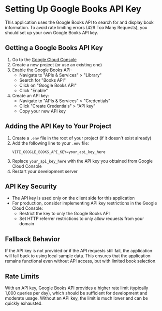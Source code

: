 # Setting Up Google Books API Key

This application uses the Google Books API to search for and display book information. To avoid rate limiting errors (429 Too Many Requests), you should set up your own Google Books API key.

## Getting a Google Books API Key

1. Go to the [Google Cloud Console](https://console.cloud.google.com/)
2. Create a new project (or use an existing one)
3. Enable the Google Books API:
   - Navigate to "APIs & Services" > "Library"
   - Search for "Books API"
   - Click on "Google Books API"
   - Click "Enable"
4. Create an API key:
   - Navigate to "APIs & Services" > "Credentials"
   - Click "Create Credentials" > "API key"
   - Copy your new API key

## Adding the API Key to Your Project

1. Create a `.env` file in the root of your project (if it doesn't exist already)
2. Add the following line to your `.env` file:
   ```
   VITE_GOOGLE_BOOKS_API_KEY=your_api_key_here
   ```
3. Replace `your_api_key_here` with the API key you obtained from Google Cloud Console
4. Restart your development server

## API Key Security

- The API key is used only on the client side for this application
- For production, consider implementing API key restrictions in the Google Cloud Console:
  - Restrict the key to only the Google Books API
  - Set HTTP referrer restrictions to only allow requests from your domain

## Fallback Behavior

If the API key is not provided or if the API requests still fail, the application will fall back to using local sample data. This ensures that the application remains functional even without API access, but with limited book selection.

## Rate Limits

With an API key, Google Books API provides a higher rate limit (typically 1,000 queries per day), which should be sufficient for development and moderate usage. Without an API key, the limit is much lower and can be quickly exhausted.
